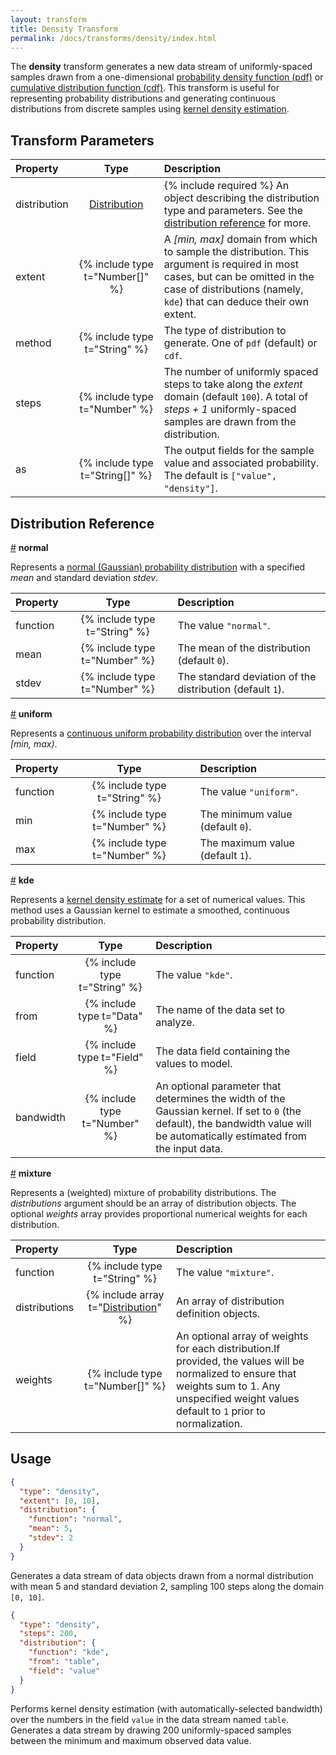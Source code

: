 ```yaml
---
layout: transform
title: Density Transform
permalink: /docs/transforms/density/index.html
---
```


The **density** transform generates a new data stream of uniformly-spaced samples drawn from a one-dimensional [probability density function (pdf)](https://en.wikipedia.org/wiki/Probability_density_function) or [cumulative distribution function (cdf)](https://en.wikipedia.org/wiki/Cumulative_distribution_function). This transform is useful for representing probability distributions and generating continuous distributions from discrete samples using [kernel density estimation](https://en.wikipedia.org/wiki/Kernel_density_estimation).

## Transform Parameters

| Property            | Type                            | Description   |
| :------------------ | :-----------------------------: | :------------ |
| distribution        | [Distribution](#distributions)  | {% include required %} An object describing the distribution type and parameters. See the  [distribution reference](#distributions) for more.|
| extent              | {% include type t="Number[]" %} | A _[min, max]_ domain from which to sample the distribution. This argument is required in most cases, but can be omitted in the case of distributions (namely, `kde`) that can deduce their own extent.|
| method              | {% include type t="String" %}   | The type of distribution to generate. One of `pdf` (default) or `cdf`.|
| steps               | {% include type t="Number" %}   | The number of uniformly spaced steps to take along the _extent_ domain (default `100`). A total of _steps + 1_ uniformly-spaced samples are drawn from the distribution.|
| as                  | {% include type t="String[]" %} | The output fields for the sample value and associated probability. The default is `["value", "density"]`.|


## <a name="distributions"></a>Distribution Reference

<a name="normal" href="#normal">#</a>
<b>normal</b>

Represents a [normal (Gaussian) probability distribution](https://en.wikipedia.org/wiki/Normal_distribution) with a specified _mean_ and standard deviation _stdev_.

| Property            | Type                           | Description   |
| :------------------ | :----------------------------: | :------------ |
| function            | {% include type t="String" %}  | The value `"normal"`.|
| mean                | {% include type t="Number" %}  | The mean of the distribution (default `0`).|
| stdev               | {% include type t="Number" %}  | The standard deviation of the distribution (default `1`).|


<a name="uniform" href="#uniform">#</a>
<b>uniform</b>

Represents a [continuous uniform probability distribution](https://en.wikipedia.org/wiki/Uniform_distribution_(continuous)) over the interval _[min, max)_.

| Property            | Type                           | Description   |
| :------------------ | :----------------------------: | :------------ |
| function            | {% include type t="String" %}  | The value `"uniform"`.|
| min                 | {% include type t="Number" %}  | The minimum value (default `0`).|
| max                 | {% include type t="Number" %}  | The maximum value (default `1`).|


<a name="kde" href="#kde">#</a>
<b>kde</b>

Represents a [kernel density estimate](https://en.wikipedia.org/wiki/Kernel_density_estimation)
for a set of numerical values. This method uses a Gaussian kernel to estimate a smoothed, continuous probability distribution.

| Property            | Type                           | Description   |
| :------------------ | :----------------------------: | :------------ |
| function            | {% include type t="String" %}  | The value `"kde"`.|
| from                | {% include type t="Data" %}    | The name of the data set to analyze.|
| field               | {% include type t="Field" %}   | The data field containing the values to model.|
| bandwidth           | {% include type t="Number" %}  | An optional parameter that determines the width of the Gaussian kernel. If set to `0` (the default), the bandwidth value will be automatically estimated from the input data.|

<a name="mixture" href="#mixture">#</a>
<b>mixture</b>

Represents a (weighted) mixture of probability distributions. The _distributions_ argument should be an array of distribution objects. The optional _weights_ array provides proportional numerical weights for each distribution.

| Property            | Type                            | Description   |
| :------------------ | :-----------------------------: | :------------ |
| function            | {% include type t="String" %}   | The value `"mixture"`.|
| distributions       | {% include array t="[Distribution](#distributions)" %} | An array of distribution definition objects.|
| weights             | {% include type t="Number[]" %} | An optional array of weights for each distribution.If provided, the values will be normalized to ensure that weights sum to 1. Any unspecified weight values default to `1` prior to normalization.|

## Usage

```json
{
  "type": "density",
  "extent": [0, 10],
  "distribution": {
    "function": "normal",
    "mean": 5,
    "stdev": 2
  }
}
```

Generates a data stream of data objects drawn from a normal distribution with mean 5 and standard deviation 2, sampling 100 steps along the domain `[0, 10]`.

```json
{
  "type": "density",
  "steps": 200,
  "distribution": {
    "function": "kde",
    "from": "table",
    "field": "value"
  }
}
```

Performs kernel density estimation (with automatically-selected bandwidth) over the numbers in the field `value` in the data stream named `table`. Generates a data stream by drawing 200 uniformly-spaced samples between the minimum and maximum observed data value.
